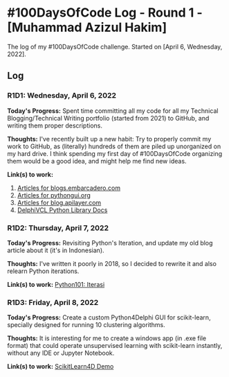 # #100DaysOfCode Log - Round 1 - [Muhammad Azizul Hakim]

The log of my #100DaysOfCode challenge. Started on [April 6, Wednesday, 2022].

## Log

### R1D1: Wednesday, April 6, 2022

**Today's Progress:** Spent time committing all my code for all my Technical Blogging/Technical Writing portfolio (started from 2021) to GitHub, and writing them proper descriptions.

**Thoughts:** I've recently built up a new habit: Try to properly commit my work to GitHub, as (literally) hundreds of them are piled up unorganized on my hard drive. I think spending my first day of #100DaysOfCode organizing them would be a good idea, and might help me find new ideas.

**Link(s) to work:**
1. [Articles for blogs.embarcadero.com](https://github.com/MuhammadAzizulHakim/embarcaderoBlog-repo)
2. [Articles for pythongui.org](https://github.com/MuhammadAzizulHakim/pythongui.orgRepo_Python4Delphi-Python-Libraries)
3. [Articles for blog.apilayer.com](https://github.com/MuhammadAzizulHakim/apilayerBlog-repo)
4. [DelphiVCL Python Library Docs](https://github.com/MuhammadAzizulHakim/pythongui.orgRepo_DelphiVCL4Python-Docs)

### R1D2: Thursday, April 7, 2022

**Today's Progress:** Revisiting Python's Iteration, and update my old blog article about it (it's in Indonesian).

**Thoughts:** I've written it poorly in 2018, so I decided to rewrite it and also relearn Python iterations. 

**Link(s) to work:** [Python101: Iterasi](https://hkalabs.com/blog/python101-mengenal-iterasi-dengan-python/)

### R1D3: Friday, April 8, 2022

**Today's Progress:** Create a custom Python4Delphi GUI for scikit-learn, specially designed for running 10 clustering algorithms.

**Thoughts:** It is interesting for me to create a windows app (in .exe file format) that could operate unsupervised learning with scikit-learn instantly, without any IDE or Jupyter Notebook. 

**Link(s) to work:** [ScikitLearn4D Demo](https://github.com/MuhammadAzizulHakim/embarcaderoBlog-repo/tree/main/Article20%20-%20ScikitLearn4D%20Demo)
